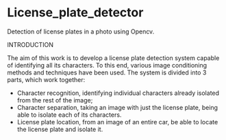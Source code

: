 # License_plate_detector
Detection of license plates in a photo using Opencv.


INTRODUCTION

The aim of this work is to develop a license plate detection system capable of identifying all its characters. To this end, various image conditioning methods and techniques have been used.
The system is divided into 3 parts, which work together:
- Character recognition, identifying individual characters already isolated from the rest of the image;
- Character separation, taking an image with just the license plate, being able to isolate each of its characters.
- License plate location, from an image of an entire car, be able to locate the license plate and isolate it.
